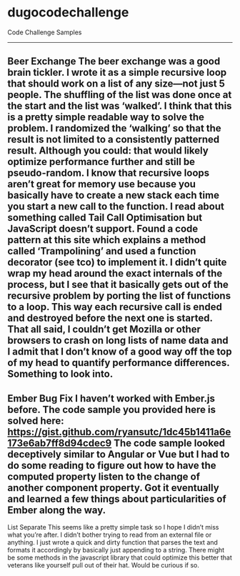 # dugocodechallenge
Code Challenge Samples

-------------------------------------------
Beer Exchange
The beer exchange was a good brain tickler. I wrote it as a simple recursive loop that should work on a list of any size—not just 5 people. The shuffling of the list was done once at the start and the list was ‘walked’. I think that this is a pretty simple readable way to solve the problem. I randomized the ‘walking’ so that the result is not limited to a consistently patterned result. Although you could: that would likely optimize performance further and still be pseudo-random.
I know that recursive loops aren’t great for memory use because you basically have to create a new stack each time you start a new call to the function. I read about something called Tail Call Optimisation but JavaScript doesn’t support. Found a code pattern at this site which explains a method called ‘Trampolining’ and used a function decorator (see tco) to implement it. I didn’t quite wrap my head around the exact internals of the process, but I see that it basically gets out of the recursive problem by porting the list of functions to a loop. This way each recursive call is ended and destroyed before the next one is started.
That all said, I couldn’t get Mozilla or other browsers to crash on long lists of name data and I admit that I don’t know of a good way off the top of my head to quantify performance differences. Something to look into.
----------------------------------------
Ember Bug Fix
I haven’t worked with Ember.js before. The code sample you provided here is solved here:
https://gist.github.com/ryansutc/1dc45b1411a6e173e6ab7ff8d94cdec9
The code sample looked deceptively similar to Angular or Vue but I had to do some reading to figure out how to have the computed property listen to the change of another component property. Got it eventually and learned a few things about particularities of Ember along the way.
------------------------------------------
List Separate
This seems like a pretty simple task so I hope I didn’t miss what you’re after. I didn’t bother trying to read from an external file or anything. I just wrote a quick and dirty function that parses the text and formats it accordingly by basically just appending to a string.
There might be some methods in the javascript library that could optimize this better that veterans like yourself pull out of their hat. Would be curious if so.
